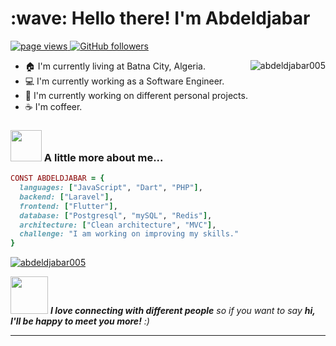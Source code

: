 <h1 align="left" id="macropower-title">:wave: Hello there! I'm Abdeldjabar</h1>
<p align="left">
  <a href="https://github.com/abdeldjabar005">
    <img src="https://komarev.com/ghpvc/?username=abdeldjabar005" alt="page views">
  </a>
  <a href="https://github.com/abdeldjabar005?tab=followers">
    <img alt="GitHub followers" src="https://img.shields.io/github/followers/abdeldjabar005?color=green&logo=github">
  </a>
</p>

<a href="#abdeldjabar005-title">
  <img src="https://githubstats-abdeldjabar005s-projects.vercel.app/api?username=abdeldjabar005&show_icons=true&title_color=f6c32c&icon_color=f6c32c&text_color=9f9f9f&bg_color=151515&count_private=true" alt="abdeldjabar005" align="right" />
</a>



- :house: I'm currently living at Batna City, Algeria.
- :computer: I'm currently working as a Software Engineer.
- :dart: I'm currently working on different personal projects.
- :coffee: I'm coffeer.

### <img src="https://media.giphy.com/media/VgCDAzcKvsR6OM0uWg/giphy.gif" width="50"> A little more about me...  

```ruby
CONST ABDELDJABAR = {
  languages: ["JavaScript", "Dart", "PHP"],
  backend: ["Laravel"],
  frontend: ["Flutter"],
  database: ["Postgresql", "mySQL", "Redis"],
  architecture: ["Clean architecture", "MVC"],
  challenge: "I am working on improving my skills."
}
```
<a href="#abdeldjabar005-title">
  <img src="https://githubstats-abdeldjabar005s-projects.vercel.app/api/top-langs/?username=abdeldjabar005&show_icons=true&title_color=f6c32c&icon_color=f6c32c&text_color=9f9f9f&bg_color=151515&count_private=true&layout=compact" alt="abdeldjabar005" />
</a>

<img src="https://media.giphy.com/media/LnQjpWaON8nhr21vNW/giphy.gif" width="60"> <em><b>I love connecting with different people</b> so if you want to say <b>hi, I'll be happy to meet you more!</b> :)</em>

---
